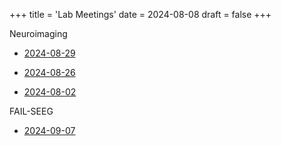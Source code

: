 +++
title = 'Lab Meetings'
date = 2024-08-08
draft = false
+++

Neuroimaging  

- [2024-08-29](/labmtgs/prelim-presentation-2024-08-29.html)

- [2024-08-26](/labmtgs/prelim-presentation-2024-08-26.html)   

- [2024-08-02](/labmtgs/lab-mtg-2024-08-02.html)

FAIL-SEEG

- [2024-09-07](/labmtgs/2024-08-26-manuscript-figs-tables.html)

